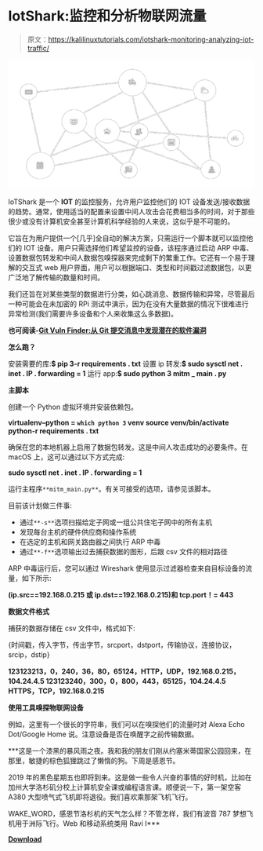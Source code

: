 # IotShark:监控和分析物联网流量

> 原文：<https://kalilinuxtutorials.com/iotshark-monitoring-analyzing-iot-traffic/>

[![IotShark : Monitoring And Analyzing IoT Traffic](img//8545a4bc7ca6faa5efdb862fda468300.png "IotShark : Monitoring And Analyzing IoT Traffic")](https://1.bp.blogspot.com/-_HJsqlafXUU/Xhv5p9QJ06I/AAAAAAAAEZo/xuXEx79wwBwsUKeF5cAfPtQtxsYsFZQ2wCLcBGAsYHQ/s1600/iot%25281%2529.png)

IoTShark 是一个 **IOT** 的监控服务，允许用户监控他们的 IOT 设备发送/接收数据的趋势。通常，使用适当的配置来设置中间人攻击会花费相当多的时间，对于那些很少或没有计算机安全甚至计算机科学经验的人来说，这似乎是不可能的。

它旨在为用户提供一个[几乎]全自动的解决方案，只需运行一个脚本就可以监控他们的 IOT 设备。用户只需选择他们希望监控的设备，该程序通过启动 ARP 中毒、设置数据包转发和中间人数据包嗅探器来完成剩下的繁重工作。它还有一个易于理解的交互式 web 用户界面，用户可以根据端口、类型和时间戳过滤数据包，以更广泛地了解传输的数量和时间。

我们还旨在对某些类型的数据进行分类，如心跳消息、数据传输和异常，尽管最后一种可能会在未加密的 RPi 测试中演示，因为在没有大量数据的情况下很难进行异常检测(我们需要许多设备和个人来收集这么多数据)。

**也可阅读-[Git Vuln Finder:从 Git 提交消息中发现潜在的软件漏洞](https://kalilinuxtutorials.com/git-vuln-finder-finding-potential-software-vulnerabilities/)**

**怎么跑？**

安装需要的库:**$ pip 3-r requirements . txt**
设置 ip 转发:**$ sudo sysctl net . inet . IP . forwarding = 1**
运行 app:**$ sudo python 3 mitm _ main . py**

**主脚本**

创建一个 Python 虚拟环境并安装依赖包。

**virtualenv–python = ` which python 3 ` venv
source venv/bin/activate
python-r requirements . txt**

确保在您的本地机器上启用了数据包转发。这是中间人攻击成功的必要条件。在 macOS 上，这可以通过以下方式完成:

**sudo sysctl net . inet . IP . forwarding = 1**

运行主程序`**mitm_main.py**`。有关可接受的选项，请参见该脚本。

目前该计划做三件事:

*   通过`**-s**`选项扫描给定子网或一组公共住宅子网中的所有主机
*   发现每台主机的硬件供应商和操作系统
*   在选定的主机和网关路由器之间执行 ARP 中毒
*   通过`**-f**`选项输出过去捕获数据的图形，后跟 csv 文件的相对路径

ARP 中毒运行后，您可以通过 Wireshark 使用显示过滤器检查来自目标设备的流量，如下所示:

**(ip.src==192.168.0.215 或 ip.dst==192.168.0.215)和 tcp.port！= 443**

**数据文件格式**

捕获的数据存储在 csv 文件中，格式如下:

{时间戳，传入字节，传出字节，srcport，dstport，传输协议，连接协议，srcip，dstip}

**123123213，0，240，36，80，65124，HTTP，UDP，192.168.0.215，104.24.4.5 123123240，300，0，800，443，65125，104.24.4.5 HTTPS，TCP，192.168.0.215**

**使用工具嗅探物联网设备**

例如，这里有一个很长的字符串，我们可以在嗅探他们的流量时对 Alexa Echo Dot/Google Home 说。注意设备是否在唤醒字之前传输数据。

***这是一个漆黑的暴风雨之夜。我和我的朋友们刚从约塞米蒂国家公园回来，在那里，敏捷的棕色狐狸跳过了懒惰的狗。下周是感恩节。

2019 年的黑色星期五也即将到来。这是做一些令人兴奋的事情的好时机，比如在加州大学洛杉矶分校上计算机安全课或编程语言课。顺便说一下，第一架空客 A380 大型喷气式飞机即将退役。我们喜欢乘那架飞机飞行。

WAKE_WORD，感恩节洛杉机的天气怎么样？不管怎样，我们有波音 787 梦想飞机用于洲际飞行。Web 和移动系统类用 Ravi I***

[**Download**](https://github.com/sahilmgandhi/IotShark)